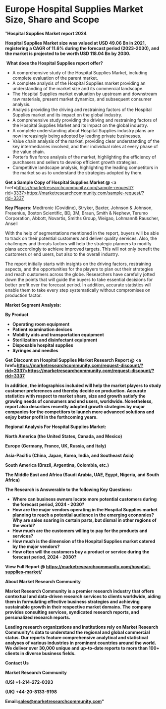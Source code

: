 # Europe Hospital Supplies Market Size, Share and Scope
"<strong>Hospital Supplies Market report 2024</strong>

<strong>Hospital Supplies Market size was valued at USD 49.06 Bn in 2021, registering a CAGR of 11.6% during the forecast period (2023-2030), and the market is projected to be worth USD 118.04 Bn by 2030.</strong>

 <strong><b>What does the Hospital Supplies report offer?</b></strong>
<ul>
  <li>A comprehensive study of the Hospital Supplies Market, including complete evaluation of the parent market.</li>
  <li>A complete analysis of the Hospital Supplies market providing an understanding of the market size and its commercial landscape.</li>
  <li>The Hospital Supplies market evaluation by upstream and downstream raw materials, present market dynamics, and subsequent consumer analysis.</li>
  <li>Analysis providing the driving and restraining factors of the Hospital Supplies market and its impact on the global industry.</li>
  <li>A comprehensive study providing the driving and restraining factors of the Hospital Supplies Market and its impact on the global industry.</li>
  <li>A complete understanding about Hospital Supplies industry plans are now increasingly being adopted by leading private businesses.</li>
  <li>Value chain analysis of the market, providing clear understanding of the key intermediaries involved, and their individual roles at every phase of the value chain.</li>
  <li>Porter’s five force analysis of the market, highlighting the efficiency of purchasers and sellers to develop efficient growth strategies.</li>
  <li>Competitive landscape analysis, highlighting the leading competitors in the market so as to understand the strategies adopted by them.</li>
</ul>

<strong>Get a Sample Copy of Hospital Supplies Market @ </strong><a href=https://marketresearchcommunity.com/sample-request/?rid=3337><u>https://marketresearchcommunity.com/sample-request/?rid=3337</u></a>

<strong>Key Players:</strong> 
Medtronic (Covidine), Stryker, Baxter, Johnson &amp; Johnson, Fresenius, Boston Scientific, BD, 3M, Braun, Smith &amp; Nephew, Terumo Corporation, Abbott, Novartis, Smiths Group, Weigao, Lohmann&amp; Rauscher, Ansell

With the help of segmentations mentioned in the report, buyers will be able to track on their potential customers and deliver quality services. Also, the challenges and threats factors will help the strategic planners to modify plans accordingly to achieve improved targets. This will not only benefit the customers or end users, but also to the overall industry.

The report initially starts with insights on the driving factors, restraining aspects, and the opportunities for the players to plan out their strategies and reach customers across the globe. Researchers have carefully jotted down the points that will guide the buyers to take essential decisions for better profit over the forecast period. In addition, accurate statistics will enable them to take every step systematically without compromises on production factor.

<strong>Market Segment Analysis:</strong>


<strong><strong>By Product</strong></h4>
<ul>
 	<li>Operating room equipment</li>
 	<li>Patient examination devices</li>
 	<li>Mobility aids and transportation equipment</li>
 	<li>Sterilization and disinfectant equipment</li>
 	<li>Disposable hospital supplies</li>
 	<li>Syringes and needles</li>
</ul>

<strong>Get Discount on Hospital Supplies Market Research Report @ </b></strong><a href=https://marketresearchcommunity.com/request-discount/?rid=3337><u>https://marketresearchcommunity.com/request-discount/?rid=3337</u></a>

In addition, the infographics included will help the market players to study customer preferences and thereby decide on production. Accurate statistics with respect to market share, size and growth satisfy the growing needs of consumers and end users, worldwide. Nonetheless, report also describes recently adopted growth strategies by major companies for the competitors to launch more advanced solutions and enjoy better profit in the forthcoming years.

<strong>Regional Analysis For Hospital Supplies Market:</strong>

<strong>North America</strong> (the United States, Canada, and Mexico)

<strong>Europe</strong> (Germany, France, UK, Russia, and Italy)

<strong>Asia-Pacific</strong> (China, Japan, Korea, India, and Southeast Asia)

<strong>South America</strong> (Brazil, Argentina, Colombia, etc.)

<strong>The Middle East and Africa</strong> (Saudi Arabia, UAE, Egypt, Nigeria, and South Africa)

<strong>The Research is Answerable to the following Key Questions:</strong>
<ul>
 	<li>Where can business owners locate more potential customers during the forecast period, 2024 - 2030?</li>
 	<li>How are the major vendors operating in the Hospital Supplies market planning to reach a potential audience in the emerging economies? Why are sales soaring in certain parts, but dismal in other regions of the world?</li>
 	<li>How much are the customers willing to pay for the products and services?</li>
 	<li>How much is the dimension of the Hospital Supplies market catered by the major vendors?</li>
 	<li>How often will the customers buy a product or service during the forecast period, 2024 - 2030?</li>
</ul>

<strong>View Full Report @</strong> <a href=https://marketresearchcommunity.com/hospital-supplies-market/>https://marketresearchcommunity.com/hospital-supplies-market/</a>

<strong>About Market Research Community</strong>

Market Research Community is a premier research industry that offers contextual and data-driven research services to clients worldwide, aiding them in formulating effective business strategies and achieving sustainable growth in their respective market domains. The company provides consulting services, syndicated research reports, and personalized research reports.

Leading research organizations and institutions rely on Market Research Community's data to understand the regional and global commercial status. Our reports feature comprehensive analytical and statistical analyses of various industries in prominent countries around the world. We deliver over 30,000 unique and up-to-date reports to more than 100+ clients in diverse business fields.

<strong>Contact Us</strong>

<strong>Market Research Community</strong>

(US) +1-214-272-0393

(UK) +44-20-8133-9198

<strong>Email:</strong>sales@marketresearchcommunity.com"
